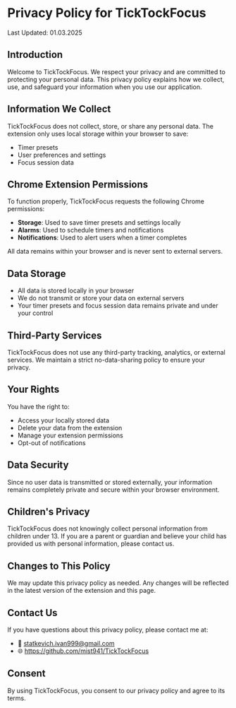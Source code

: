 # Privacy Policy for TickTockFocus

Last Updated: 01.03.2025

## Introduction
Welcome to TickTockFocus. We respect your privacy and are committed to protecting your personal data. This privacy policy explains how we collect, use, and safeguard your information when you use our application.

## Information We Collect
TickTockFocus does not collect, store, or share any personal data. The extension only uses local storage within your browser to save:
- Timer presets
- User preferences and settings
- Focus session data

## Chrome Extension Permissions
To function properly, TickTockFocus requests the following Chrome permissions:

- **Storage**: Used to save timer presets and settings locally
- **Alarms**: Used to schedule timers and notifications
- **Notifications**: Used to alert users when a timer completes

All data remains within your browser and is never sent to external servers.

## Data Storage
- All data is stored locally in your browser
- We do not transmit or store your data on external servers
- Your timer presets and focus session data remains private and under your control

## Third-Party Services
TickTockFocus does not use any third-party tracking, analytics, or external services. We maintain a strict no-data-sharing policy to ensure your privacy.

## Your Rights
You have the right to:
- Access your locally stored data
- Delete your data from the extension
- Manage your extension permissions
- Opt-out of notifications

## Data Security
Since no user data is transmitted or stored externally, your information remains completely private and secure within your browser environment.

## Children's Privacy
TickTockFocus does not knowingly collect personal information from children under 13. If you are a parent or guardian and believe your child has provided us with personal information, please contact us.

## Changes to This Policy
We may update this privacy policy as needed. Any changes will be reflected in the latest version of the extension and this page.

## Contact Us
If you have questions about this privacy policy, please contact me at:
- 📧 statkevich.ivan999@gmail.com
- 🌐 https://github.com/mist941/TickTockFocus

## Consent
By using TickTockFocus, you consent to our privacy policy and agree to its terms.
